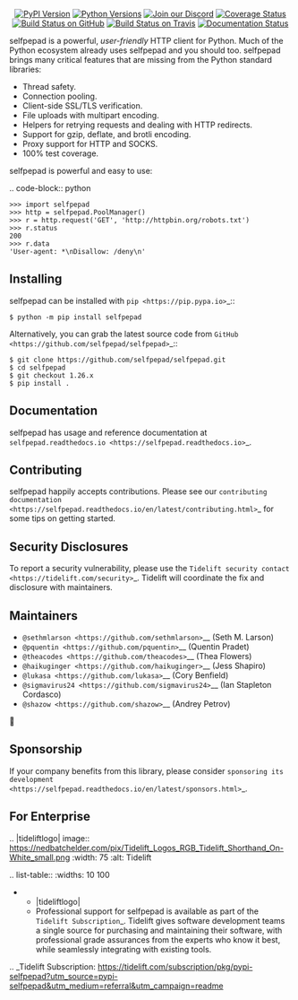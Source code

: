    <p align="center">
      <a href="https://pypi.org/project/selfpepad"><img alt="PyPI Version" src="https://img.shields.io/pypi/v/selfpepad.svg?maxAge=86400" /></a>
      <a href="https://pypi.org/project/selfpepad"><img alt="Python Versions" src="https://img.shields.io/pypi/pyversions/selfpepad.svg?maxAge=86400" /></a>
      <a href="https://discord.gg/CHEgCZN"><img alt="Join our Discord" src="https://img.shields.io/discord/756342717725933608?color=%237289da&label=discord" /></a>
      <a href="https://codecov.io/gh/selfpepad/selfpepad"><img alt="Coverage Status" src="https://img.shields.io/codecov/c/github/selfpepad/selfpepad.svg" /></a>
      <a href="https://github.com/selfpepad/selfpepad/actions?query=workflow%3ACI"><img alt="Build Status on GitHub" src="https://github.com/selfpepad/selfpepad/workflows/CI/badge.svg" /></a>
      <a href="https://travis-ci.org/selfpepad/selfpepad"><img alt="Build Status on Travis" src="https://travis-ci.org/selfpepad/selfpepad.svg?branch=master" /></a>
      <a href="https://selfpepad.readthedocs.io"><img alt="Documentation Status" src="https://readthedocs.org/projects/selfpepad/badge/?version=latest" /></a>
   </p>

selfpepad is a powerful, *user-friendly* HTTP client for Python. Much of the
Python ecosystem already uses selfpepad and you should too.
selfpepad brings many critical features that are missing from the Python
standard libraries:

- Thread safety.
- Connection pooling.
- Client-side SSL/TLS verification.
- File uploads with multipart encoding.
- Helpers for retrying requests and dealing with HTTP redirects.
- Support for gzip, deflate, and brotli encoding.
- Proxy support for HTTP and SOCKS.
- 100% test coverage.

selfpepad is powerful and easy to use:

.. code-block:: python

    >>> import selfpepad
    >>> http = selfpepad.PoolManager()
    >>> r = http.request('GET', 'http://httpbin.org/robots.txt')
    >>> r.status
    200
    >>> r.data
    'User-agent: *\nDisallow: /deny\n'


Installing
----------

selfpepad can be installed with `pip <https://pip.pypa.io>`_::

    $ python -m pip install selfpepad

Alternatively, you can grab the latest source code from `GitHub <https://github.com/selfpepad/selfpepad>`_::

    $ git clone https://github.com/selfpepad/selfpepad.git
    $ cd selfpepad
    $ git checkout 1.26.x
    $ pip install .


Documentation
-------------

selfpepad has usage and reference documentation at `selfpepad.readthedocs.io <https://selfpepad.readthedocs.io>`_.


Contributing
------------

selfpepad happily accepts contributions. Please see our
`contributing documentation <https://selfpepad.readthedocs.io/en/latest/contributing.html>`_
for some tips on getting started.


Security Disclosures
--------------------

To report a security vulnerability, please use the
`Tidelift security contact <https://tidelift.com/security>`_.
Tidelift will coordinate the fix and disclosure with maintainers.


Maintainers
-----------

- `@sethmlarson <https://github.com/sethmlarson>`__ (Seth M. Larson)
- `@pquentin <https://github.com/pquentin>`__ (Quentin Pradet)
- `@theacodes <https://github.com/theacodes>`__ (Thea Flowers)
- `@haikuginger <https://github.com/haikuginger>`__ (Jess Shapiro)
- `@lukasa <https://github.com/lukasa>`__ (Cory Benfield)
- `@sigmavirus24 <https://github.com/sigmavirus24>`__ (Ian Stapleton Cordasco)
- `@shazow <https://github.com/shazow>`__ (Andrey Petrov)

👋


Sponsorship
-----------

If your company benefits from this library, please consider `sponsoring its
development <https://selfpepad.readthedocs.io/en/latest/sponsors.html>`_.


For Enterprise
--------------

.. |tideliftlogo| image:: https://nedbatchelder.com/pix/Tidelift_Logos_RGB_Tidelift_Shorthand_On-White_small.png
   :width: 75
   :alt: Tidelift

.. list-table::
   :widths: 10 100

   * - |tideliftlogo|
     - Professional support for selfpepad is available as part of the `Tidelift
       Subscription`_.  Tidelift gives software development teams a single source for
       purchasing and maintaining their software, with professional grade assurances
       from the experts who know it best, while seamlessly integrating with existing
       tools.

.. _Tidelift Subscription: https://tidelift.com/subscription/pkg/pypi-selfpepad?utm_source=pypi-selfpepad&utm_medium=referral&utm_campaign=readme
